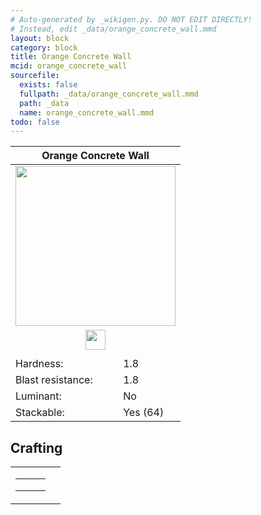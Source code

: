 ```yaml
---
# Auto-generated by _wikigen.py. DO NOT EDIT DIRECTLY!
# Instead, edit _data/orange_concrete_wall.mmd
layout: block
category: block
title: Orange Concrete Wall
mcid: orange_concrete_wall
sourcefile:
  exists: false
  fullpath: _data/orange_concrete_wall.mmd
  path: _data
  name: orange_concrete_wall.mmd
todo: false
---
```


<table class="block-info"><thead><tr>
<th colspan=2>Orange Concrete Wall</th>
</tr></thead><tbody>
<tr><td colspan=2 class="cell-image-big" style="text-align:center"><img onerror="this.src={{ "/img/missing_lg.png" | relative_url | jsonify | escape }}" src="/allotment/img/textures/allotment/orange_concrete_wall.png" width="256" height="256" alt="" class="preview-icon"></td></tr>
<tr><td colspan=2 class="cell-image-small" style="text-align:center"><img onerror="this.src={{ "/img/missing.png" | relative_url | jsonify | escape }}" src="/allotment/img/inventory_textures/allotment/orange_concrete_wall.png" width="32" height="32" alt="" class="inventory-icon"></td></tr>
<tr><td colspan=2 style="text-align:center"><span class="tool-info tool-pickaxe tool-level-1" title="Requires a Wooden/Gold Pickaxe"></span></td></tr>
<tr><td>Hardness:</td><td>1.8</td></tr>
<tr><td>Blast resistance:</td><td>1.8</td></tr>
<tr><td>Luminant:</td><td>No</td></tr>
<tr><td>Stackable:</td><td>Yes (64)</td></tr>
</tbody></table>

## Crafting

<table class="crafting-recipe crafting-shaped"><tbody><tr>
<td><table class="crafting-grid"><tbody>
<tr>
<td>
<span title="Orange Concrete" class="item item-minecraft:orange_concrete item-type-item" style="background-image:url(&quot;/allotment/img/inventory_textures/minecraft/orange_concrete.png&quot;)"></span>
</td>
<td>
<span title="Orange Concrete" class="item item-minecraft:orange_concrete item-type-item" style="background-image:url(&quot;/allotment/img/inventory_textures/minecraft/orange_concrete.png&quot;)"></span>
</td>
<td>
<span title="Orange Concrete" class="item item-minecraft:orange_concrete item-type-item" style="background-image:url(&quot;/allotment/img/inventory_textures/minecraft/orange_concrete.png&quot;)"></span>
</td>
</tr>
<tr>
<td>
<span title="Orange Concrete" class="item item-minecraft:orange_concrete item-type-item" style="background-image:url(&quot;/allotment/img/inventory_textures/minecraft/orange_concrete.png&quot;)"></span>
</td>
<td>
<span title="Orange Concrete" class="item item-minecraft:orange_concrete item-type-item" style="background-image:url(&quot;/allotment/img/inventory_textures/minecraft/orange_concrete.png&quot;)"></span>
</td>
<td>
<span title="Orange Concrete" class="item item-minecraft:orange_concrete item-type-item" style="background-image:url(&quot;/allotment/img/inventory_textures/minecraft/orange_concrete.png&quot;)"></span>
</td>
</tr>
<tr>
<td>
<span class="item item-empty-space"></span>
</td>
<td>
<span class="item item-empty-space"></span>
</td>
<td>
<span class="item item-empty-space"></span>
</td>
</tr>
</tbody></table></td>
<td class="result">
<div class="result-inner">
<div class="result-slot">
<span title="Orange Concrete Wall" class="item item-allotment:orange_concrete_wall" style="background-image:url(&quot;/allotment/img/inventory_textures/allotment/orange_concrete_wall.png&quot;)"></span>
</div>
</div>
</td>
</tr></tbody></table>